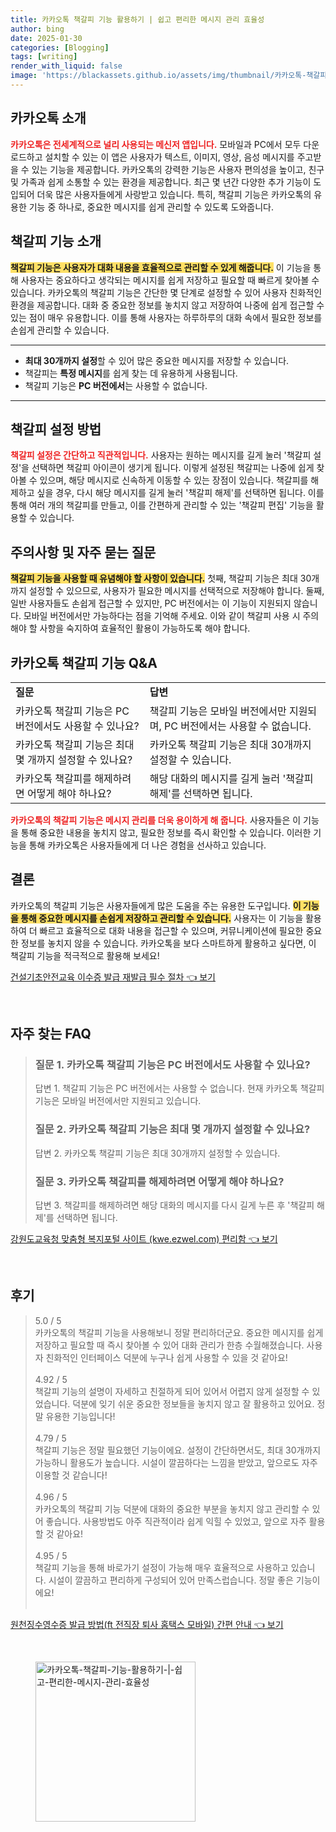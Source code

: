 ```yaml
---
title: 카카오톡 책갈피 기능 활용하기 | 쉽고 편리한 메시지 관리 효율성
author: bing
date: 2025-01-30
categories: [Blogging]
tags: [writing]
render_with_liquid: false
image: 'https://blackassets.github.io/assets/img/thumbnail/카카오톡-책갈피-기능-활용하기-|-쉽고-편리한-메시지-관리-효율성.webp'
---
```



<h2 id='카카오톡_소개'>카카오톡 소개</h2>

<p><b><span style="color: #ee2323;">카카오톡은 전세계적으로 널리 사용되는 메신저 앱입니다.</span></b> 모바일과 PC에서 모두 다운로드하고 설치할 수 있는 이 앱은 사용자가 텍스트, 이미지, 영상, 음성 메시지를 주고받을 수 있는 기능을 제공합니다. 카카오톡의 강력한 기능은 사용자 편의성을 높이고, 친구 및 가족과 쉽게 소통할 수 있는 환경을 제공합니다. 최근 몇 년간 다양한 추가 기능이 도입되어 더욱 많은 사용자들에게 사랑받고 있습니다. 특히, 책갈피 기능은 카카오톡의 유용한 기능 중 하나로, 중요한 메시지를 쉽게 관리할 수 있도록 도와줍니다.</p>

<h2 id='책갈피_기능소개'>책갈피 기능 소개</h2>

<p><b><span style="background-color: #ffe066;">책갈피 기능은 사용자가 대화 내용을 효율적으로 관리할 수 있게 해줍니다.</span></b> 이 기능을 통해 사용자는 중요하다고 생각되는 메시지를 쉽게 저장하고 필요할 때 빠르게 찾아볼 수 있습니다. 카카오톡의 책갈피 기능은 간단한 몇 단계로 설정할 수 있어 사용자 친화적인 환경을 제공합니다. 대화 중 중요한 정보를 놓치지 않고 저장하여 나중에 쉽게 접근할 수 있는 점이 매우 유용합니다. 이를 통해 사용자는 하루하루의 대화 속에서 필요한 정보를 손쉽게 관리할 수 있습니다.</p>

<hr />

<ul>
    <li><b>최대 30개까지 설정</b>할 수 있어 많은 중요한 메시지를 저장할 수 있습니다.</li>
    <li>책갈피는 <b>특정 메시지</b>를 쉽게 찾는 데 유용하게 사용됩니다.</li>
    <li>책갈피 기능은 <b>PC 버전에서</b>는 사용할 수 없습니다.</li>
</ul>

<hr />

<h2 id='책갈피_설정_방법'>책갈피 설정 방법</h2>

<p><b><span style="color: #ee2323;">책갈피 설정은 간단하고 직관적입니다.</span></b> 사용자는 원하는 메시지를 길게 눌러 '책갈피 설정'을 선택하면 책갈피 아이콘이 생기게 됩니다. 이렇게 설정된 책갈피는 나중에 쉽게 찾아볼 수 있으며, 해당 메시지로 신속하게 이동할 수 있는 장점이 있습니다. 책갈피를 해제하고 싶을 경우, 다시 해당 메시지를 길게 눌러 '책갈피 해제'를 선택하면 됩니다. 이를 통해 여러 개의 책갈피를 만들고, 이를 간편하게 관리할 수 있는 '책갈피 편집' 기능을 활용할 수 있습니다.</p>

<h2 id='주의사항_및_자주_묻는_질문'>주의사항 및 자주 묻는 질문</h2>

<p><b><span style="background-color: #ffe066;">책갈피 기능을 사용할 때 유념해야 할 사항이 있습니다.</span></b> 첫째, 책갈피 기능은 최대 30개까지 설정할 수 있으므로, 사용자가 필요한 메시지를 선택적으로 저장해야 합니다. 둘째, 일반 사용자들도 손쉽게 접근할 수 있지만, PC 버전에서는 이 기능이 지원되지 않습니다. 모바일 버전에서만 가능하다는 점을 기억해 주세요. 이와 같이 책갈피 사용 시 주의해야 할 사항을 숙지하여 효율적인 활용이 가능하도록 해야 합니다.</p>

<h2 id='카카오톡_책갈피_기능_QA'>카카오톡 책갈피 기능 Q&A</h2>

<table>
    <tr>
        <td><b>질문</b></td>
        <td><b>답변</b></td>
    </tr>
    <tr>
        <td>카카오톡 책갈피 기능은 PC 버전에서도 사용할 수 있나요?</td>
        <td>책갈피 기능은 모바일 버전에서만 지원되며, PC 버전에서는 사용할 수 없습니다.</td>
    </tr>
    <tr>
        <td>카카오톡 책갈피 기능은 최대 몇 개까지 설정할 수 있나요?</td>
        <td>카카오톡 책갈피 기능은 최대 30개까지 설정할 수 있습니다.</td>
    </tr>
    <tr>
        <td>카카오톡 책갈피를 해제하려면 어떻게 해야 하나요?</td>
        <td>해당 대화의 메시지를 길게 눌러 '책갈피 해제'를 선택하면 됩니다.</td>
    </tr>
</table>

<p><b><span style="color: #ee2323;">카카오톡의 책갈피 기능은 메시지 관리를 더욱 용이하게 해 줍니다.</span></b> 사용자들은 이 기능을 통해 중요한 내용을 놓치지 않고, 필요한 정보를 즉시 확인할 수 있습니다. 이러한 기능을 통해 카카오톡은 사용자들에게 더 나은 경험을 선사하고 있습니다.</p>

<h2 id='결론'>결론</h2>

<p>카카오톡의 책갈피 기능은 사용자들에게 많은 도움을 주는 유용한 도구입니다. <b><span style="background-color: #ffe066;">이 기능을 통해 중요한 메시지를 손쉽게 저장하고 관리할 수 있습니다.</span></b> 사용자는 이 기능을 활용하여 더 빠르고 효율적으로 대화 내용을 접근할 수 있으며, 커뮤니케이션에 필요한 중요한 정보를 놓치지 않을 수 있습니다. 카카오톡을 보다 스마트하게 활용하고 싶다면, 이 책갈피 기능을 적극적으로 활용해 보세요!</p>


<p><a class="click-button" title="건설기초안전교육 이수증 발급 재발급 필수 절차" href="https://blackassets.github.io/posts/%EA%B1%B4%EC%84%A4%EA%B8%B0%EC%B4%88%EC%95%88%EC%A0%84%EA%B5%90%EC%9C%A1-%EC%9D%B4%EC%88%98%EC%A6%9D-%EB%B0%9C%EA%B8%89-%EC%9E%AC%EB%B0%9C%EA%B8%89-%ED%95%84%EC%88%98-%EC%A0%88%EC%B0%A8/" rel="dofollow">건설기초안전교육 이수증 발급 재발급 필수 절차 👈 보기</a></p><br>
<h2 id='자주_찾는_FAQ'>자주 찾는 FAQ</h2>
<div itemscope="" itemtype="https://schema.org/FAQPage"> 
<blockquote> 
<div itemscope="" itemprop="mainEntity" itemtype="https://schema.org/Question"> 
<h3 itemprop="name">질문 1. 카카오톡 책갈피 기능은 PC 버전에서도 사용할 수 있나요?</h3> 
<div itemscope="" itemprop="acceptedAnswer" itemtype="https://schema.org/Answer"> 
<span itemprop="text"> 
<p>답변 1. 책갈피 기능은 PC 버전에서는 사용할 수 없습니다. 현재 카카오톡 책갈피 기능은 모바일 버전에서만 지원되고 있습니다.</p> 
</span> 
</div> 
</div> 
<div itemscope="" itemprop="mainEntity" itemtype="https://schema.org/Question"> 
<h3 itemprop="name">질문 2. 카카오톡 책갈피 기능은 최대 몇 개까지 설정할 수 있나요?</h3> 
<div itemscope="" itemprop="acceptedAnswer" itemtype="https://schema.org/Answer"> 
<span itemprop="text"> 
<p>답변 2. 카카오톡 책갈피 기능은 최대 30개까지 설정할 수 있습니다.</p> 
</span> 
</div> 
</div> 
<div itemscope="" itemprop="mainEntity" itemtype="https://schema.org/Question"> 
<h3 itemprop="name">질문 3. 카카오톡 책갈피를 해제하려면 어떻게 해야 하나요?</h3> 
<div itemscope="" itemprop="acceptedAnswer" itemtype="https://schema.org/Answer"> 
<span itemprop="text"> 
<p>답변 3. 책갈피를 해제하려면 해당 대화의 메시지를 다시 길게 누른 후 '책갈피 해제'를 선택하면 됩니다.</p> 
</span> 
</div> 
</div> 
</blockquote> 
</div>
<p><a class="click-button" title="강원도교육청 맞춤형 복지포털 사이트 (kwe.ezwel.com) 편리함" href="https://blackassets.github.io/posts/%EA%B0%95%EC%9B%90%EB%8F%84%EA%B5%90%EC%9C%A1%EC%B2%AD-%EB%A7%9E%EC%B6%A4%ED%98%95-%EB%B3%B5%EC%A7%80%ED%8F%AC%ED%84%B8-%EC%82%AC%EC%9D%B4%ED%8A%B8-(kwe.ezwel.com)-%ED%8E%B8%EB%A6%AC%ED%95%A8/" rel="dofollow">강원도교육청 맞춤형 복지포털 사이트 (kwe.ezwel.com) 편리함 👈 보기</a></p><br>
<h2 id='후기'>후기</h2>
<div itemscope itemtype="https://schema.org/Product">
  <blockquote>
  <div itemprop="review" itemscope itemtype="https://schema.org/Review">
      <div itemprop="reviewRating" itemscope itemtype="https://schema.org/Rating"> <span itemprop="ratingValue">5.0</span> / <span itemprop="bestRating">5</span> </div>
      <span itemprop="reviewBody">카카오톡의 책갈피 기능을 사용해보니 정말 편리하더군요. 중요한 메시지를 쉽게 저장하고 필요할 때 즉시 찾아볼 수 있어 대화 관리가 한층 수월해졌습니다. 사용자 친화적인 인터페이스 덕분에 누구나 쉽게 사용할 수 있을 것 같아요!</span>
  </div>
  <br>
  <div itemprop="review" itemscope itemtype="https://schema.org/Review">
      <div itemprop="reviewRating" itemscope itemtype="https://schema.org/Rating"> <span itemprop="ratingValue">4.92</span> / <span itemprop="bestRating">5</span> </div>
      <span itemprop="reviewBody">책갈피 기능의 설명이 자세하고 친절하게 되어 있어서 어렵지 않게 설정할 수 있었습니다. 덕분에 잊기 쉬운 중요한 정보들을 놓치지 않고 잘 활용하고 있어요. 정말 유용한 기능입니다!</span>
  </div>
  <br>
  <div itemprop="review" itemscope itemtype="https://schema.org/Review">
      <div itemprop="reviewRating" itemscope itemtype="https://schema.org/Rating"> <span itemprop="ratingValue">4.79</span> / <span itemprop="bestRating">5</span> </div>
      <span itemprop="reviewBody">책갈피 기능은 정말 필요했던 기능이에요. 설정이 간단하면서도, 최대 30개까지 가능하니 활용도가 높습니다. 시설이 깔끔하다는 느낌을 받았고, 앞으로도 자주 이용할 것 같습니다!</span>
  </div>
  <br>
  <div itemprop="review" itemscope itemtype="https://schema.org/Review">
      <div itemprop="reviewRating" itemscope itemtype="https://schema.org/Rating"> <span itemprop="ratingValue">4.96</span> / <span itemprop="bestRating">5</span> </div>
      <span itemprop="reviewBody">카카오톡의 책갈피 기능 덕분에 대화의 중요한 부분을 놓치지 않고 관리할 수 있어 좋습니다. 사용방법도 아주 직관적이라 쉽게 익힐 수 있었고, 앞으로 자주 활용할 것 같아요!</span>
  </div>
  <br>
  <div itemprop="review" itemscope itemtype="https://schema.org/Review">
      <div itemprop="reviewRating" itemscope itemtype="https://schema.org/Rating"> <span itemprop="ratingValue">4.95</span> / <span itemprop="bestRating">5</span> </div>
      <span itemprop="reviewBody">책갈피 기능을 통해 바로가기 설정이 가능해 매우 효율적으로 사용하고 있습니다. 시설이 깔끔하고 편리하게 구성되어 있어 만족스럽습니다. 정말 좋은 기능이에요!</span>
  </div>
   <br>
  </blockquote>
</div>
<p><a class="click-button" title="원천징수영수증 발급 방법(ft 전직장 퇴사 홈택스 모바일) 간편 안내" href="https://blackassets.github.io/posts/%EC%9B%90%EC%B2%9C%EC%A7%95%EC%88%98%EC%98%81%EC%88%98%EC%A6%9D-%EB%B0%9C%EA%B8%89-%EB%B0%A9%EB%B2%95(ft-%EC%A0%84%EC%A7%81%EC%9E%A5-%ED%87%B4%EC%82%AC-%ED%99%88%ED%83%9D%EC%8A%A4-%EB%AA%A8%EB%B0%94%EC%9D%BC)-%EA%B0%84%ED%8E%B8-%EC%95%88%EB%82%B4/" rel="dofollow">원천징수영수증 발급 방법(ft 전직장 퇴사 홈택스 모바일) 간편 안내 👈 보기</a></p><br>
<figure class="image"><img src="https://blackassets.github.io/assets/img/thumbnail/카카오톡-책갈피-기능-활용하기-|-쉽고-편리한-메시지-관리-효율성.webp" alt="카카오톡-책갈피-기능-활용하기-|-쉽고-편리한-메시지-관리-효율성" width="256" height="256"></figure>